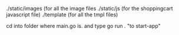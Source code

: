 ./static/images (for all the image files
./static/js (for the shoppingcart javascript file)
./template (for all the tmpl files)

cd into folder where main.go is.
and type go run . "to start-app"
